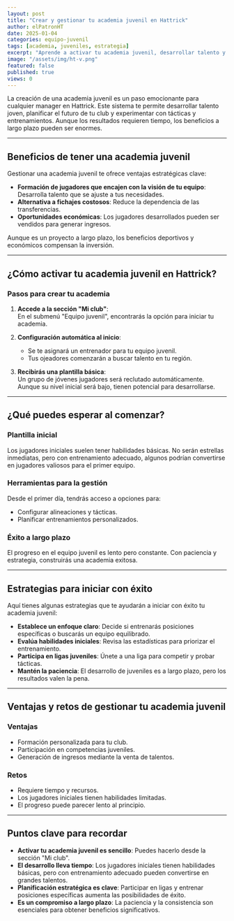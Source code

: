 ```yaml
---
layout: post
title: "Crear y gestionar tu academia juvenil en Hattrick"
author: elPatronHT
date: 2025-01-04
categories: equipo-juvenil
tags: [academia, juveniles, estrategia]
excerpt: "Aprende a activar tu academia juvenil, desarrollar talento y planificar el futuro de tu club en Hattrick."
image: "/assets/img/ht-v.png"
featured: false
published: true
views: 0
---
```


La creación de una academia juvenil es un paso emocionante para cualquier manager en Hattrick. Este sistema te permite desarrollar talento joven, planificar el futuro de tu club y experimentar con tácticas y entrenamientos. Aunque los resultados requieren tiempo, los beneficios a largo plazo pueden ser enormes.

---

## Beneficios de tener una academia juvenil

Gestionar una academia juvenil te ofrece ventajas estratégicas clave:

- **Formación de jugadores que encajen con la visión de tu equipo**: Desarrolla talento que se ajuste a tus necesidades.
- **Alternativa a fichajes costosos**: Reduce la dependencia de las transferencias.
- **Oportunidades económicas**: Los jugadores desarrollados pueden ser vendidos para generar ingresos.

Aunque es un proyecto a largo plazo, los beneficios deportivos y económicos compensan la inversión.

---

## ¿Cómo activar tu academia juvenil en Hattrick?

### Pasos para crear tu academia

1. **Accede a la sección "Mi club"**:  
   En el submenú "Equipo juvenil", encontrarás la opción para iniciar tu academia.

2. **Configuración automática al inicio**:

   - Se te asignará un entrenador para tu equipo juvenil.
   - Tus ojeadores comenzarán a buscar talento en tu región.

3. **Recibirás una plantilla básica**:  
   Un grupo de jóvenes jugadores será reclutado automáticamente. Aunque su nivel inicial será bajo, tienen potencial para desarrollarse.

---

## ¿Qué puedes esperar al comenzar?

### Plantilla inicial

Los jugadores iniciales suelen tener habilidades básicas. No serán estrellas inmediatas, pero con entrenamiento adecuado, algunos podrían convertirse en jugadores valiosos para el primer equipo.

### Herramientas para la gestión

Desde el primer día, tendrás acceso a opciones para:

- Configurar alineaciones y tácticas.
- Planificar entrenamientos personalizados.

### Éxito a largo plazo

El progreso en el equipo juvenil es lento pero constante. Con paciencia y estrategia, construirás una academia exitosa.

---

## Estrategias para iniciar con éxito

Aquí tienes algunas estrategias que te ayudarán a iniciar con éxito tu academia juvenil:

- **Establece un enfoque claro**: Decide si entrenarás posiciones específicas o buscarás un equipo equilibrado.
- **Evalúa habilidades iniciales**: Revisa las estadísticas para priorizar el entrenamiento.
- **Participa en ligas juveniles**: Únete a una liga para competir y probar tácticas.
- **Mantén la paciencia**: El desarrollo de juveniles es a largo plazo, pero los resultados valen la pena.

---

## Ventajas y retos de gestionar tu academia juvenil

### Ventajas

- Formación personalizada para tu club.
- Participación en competencias juveniles.
- Generación de ingresos mediante la venta de talentos.

### Retos

- Requiere tiempo y recursos.
- Los jugadores iniciales tienen habilidades limitadas.
- El progreso puede parecer lento al principio.

---

## Puntos clave para recordar

- **Activar tu academia juvenil es sencillo**: Puedes hacerlo desde la sección "Mi club".
- **El desarrollo lleva tiempo**: Los jugadores iniciales tienen habilidades básicas, pero con entrenamiento adecuado pueden convertirse en grandes talentos.
- **Planificación estratégica es clave**: Participar en ligas y entrenar posiciones específicas aumenta las posibilidades de éxito.
- **Es un compromiso a largo plazo**: La paciencia y la consistencia son esenciales para obtener beneficios significativos.
